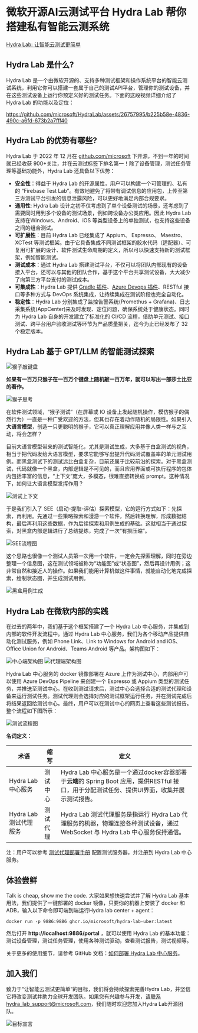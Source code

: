 # 微软开源AI云测试平台 Hydra Lab 帮你搭建私有智能云测系统

[Hydra Lab: 让智能云测试更简单](https://github.com/microsoft/HydraLab)

## Hydra Lab 是什么?

Hydra Lab 是一个由微软开源的、支持多种测试框架和操作系统平台的智能云测试系统，利用它你可以搭建一套属于自己的测试API平台，管理你的测试设备，并在这些测试设备上运行你预定义好的测试任务。下面的这段视频详细介绍了 Hydra Lab 的功能以及定位：

https://github.com/microsoft/HydraLab/assets/26757995/b225b58e-4836-490c-a6fd-673b2a7fff40

## Hydra Lab 的优势有哪些?

Hydra Lab 于 2022 年 12 月在 [github.com/microsoft](https://github.com/microsoft) 下开源，不到一年的时间就已经收获 900+关注，并在云测试标签下排名第一！除了设备管理，测试任务管理等基础功能外，Hydra Lab 还具备以下优势：

- **安全性**：得益于 Hydra Lab 的开源属性，用户可以构建一个可管理的、私有的 “Firebase Test Lab”。有效地避免了将带有调试信息的应用包，上传至第三方测试平台引发的信息泄露风险，可以更好地满足内部合规要求。
- **通用性**: Hydra Lab 设计之初不仅考虑到了单个设备测试的场景，还考虑到了需要同时用到多个设备的测试场景，例如跨设备办公类应用。因此 Hydra Lab 支持在Windows、Android、iOS 等类型设备上的单独测试，也支持这些设备之间的组合测试。
- **可扩展性**：目前 Hydra Lab 已经集成了 Appium、 Espresso、 Maestro、 XCTest 等测试框架。由于它具备集成不同测试框架的胶水代码（适配器）、可复用可扩展的设计、软件测试生命周期的定义，所以可以快速支持新的测试框架，例如智能测试。
- **测试成本**：通过 Hydra Lab 搭建测试平台，不仅可以将团队内部现有的设备接入平台，还可以与其他的团队合作，基于这个平台共享测试设备，大大减少了向第三方平台支付的测试成本。
- **可集成性**：Hydra Lab 提供 [Gradle 插件](https://github.com/microsoft/HydraLab/wiki/Trigger-a-test-task-run-in-the-Hydra-Lab-test-service)、[Azure Devops 插件](https://marketplace.visualstudio.com/items?itemName=MaXESteam.hydra-lab-alter)、RESTful 接口等多种方式与 DevOps 系统集成，让持续集成在测试阶段也完全自动化。
- **稳定性**：Hydra Lab 分别集成了监控告警系统(Promethus + Grafana)、日志采集系统(AppCenter)来及时发现、定位问题，确保系统处于健康状态。同时为 Hydra Lab 自身的开发建立了标准化的 CI/CD 流程，借助单元测试、接口测试、跨平台用户验收测试等环节为产品质量把关，迄今为止已经发布了 32 个稳定版本。

## Hydra Lab 基于 GPT/LLM 的智能测试探索

![猴子敲键盘](猴子敲键盘.jpg)

**如果有一百万只猴子在一百万个键盘上随机敲一百万年，就可以写出一部莎士比亚的著作。**

![猴子思考](猴子思考.jpg)

在软件测试领域，“猴子测试”（在屏幕或 IO 设备上发起随机操作，模仿猴子的偶然行为）一直是一种广受欢迎的方法，但其也存在着动作随机的局限性。如果引入**大语言模型**，创造一只更聪明的猴子，它可以真正理解应用并像人类一样与之互动，将会怎样？

目前大语言模型带来的测试智能化，尤其是测试生成，大多基于白盒测试的视角，相当于把代码发给大语言模型，要求它能够写出提升代码测试覆盖率的单元测试用例。而黑盒测试下的测试远比白盒复杂，目前还属于比较前沿的探索。对于黑盒测试，代码就像一个黑盒，内部逻辑是不可见的，而且应用界面或可执行程序的包体内包括丰富的信息，“上下文”庞大，多模态，很难直接转换成 prompt。这种情况下，如何让大语言模型发挥作用？

![测试上下文](测试上下文.jpg)

于是我们引入了 SEE（启动-提取-评估）探索模型，它的运行方式如下：先探索，再利用。先通过一些策略探索和漫游一个软件，然后转换理解，形成数据结构，最后再利用这些数据，作为后续探索和用例生成的基础。这就相当于通过探索，对黑盒内部逻辑进行了总结提炼，完成了一次“有损压缩”。

![SEE流程图](SEE流程图.jpg)

这个思路也很像一个测试人员第一次用一个软件，一定会先探索理解，同时在旁边整理一个信息图，这在测试领域被称为“功能图”或“状态图”，然后再设计用例；这非常自然和接近人的操作。如果我们能用计算机做这件事情，就能自动化地完成探索，绘制状态图，并生成测试用例。

![黑盒用例生成](黑盒用例生成.jpg)

## Hydra Lab 在微软内部的实践

在过去的两年中，我们基于这个框架搭建了一个 Hydra Lab 中心服务，并集成到内部的软件开发流程中。通过 Hydra Lab 中心服务，我们为各个移动产品提供自动化测试服务，例如 Phone Link、Link to Windows for Android and iOS、Office Union for Android、Teams Android 等产品。架构图如下：

![中心端架构图](中心端架构图.jpg)
![代理端架构图](代理端架构图.jpg)

Hydra Lab 中心服务的 docker 镜像部署在 Azure 上作为测试中心，内部用户可以使用 Azure DevOps Pipeline 来创建一个 Espresso 或 Appium 类型的测试任务，并推送至测试中心。在收到测试请求后，测试中心会选择合适的测试代理和设备来运行测试任务。测试代理则会选择对应的测试框架运行任务，并在测试完成后将结果返回给测试中心。最终，用户可以在测试中心的网页上查看这些测试报告。整个流程如下图所示：

![测试流程图](测试流程图.jpg)

**名词定义：**

| 术语 | 缩写 | 定义 |
|----|----|----|
|Hydra Lab 中心服务| 测试中心 | Hydra Lab 中心服务是一个通过docker容器部署于**云端**的 Spring Boot 应用，提供RESTful 接口，用于分配测试任务、提供UI界面，收集并展示测试报告。 |
|Hydra Lab 测试代理服务 | 测试代理 | Hydra Lab 测试代理服务是指运行 Hydra Lab 代理服务的机器，物理连接各种测试设备，通过 WebSocket 与 Hydra Lab 中心服务保持通信。 |

注：用户可以参考 [测试代理部署手册](https://github.com/microsoft/HydraLab/wiki/Test-agent-setup) 配置测试服务器，并注册到 Hydra Lab 中心服务。

## 体验尝鲜

Talk is cheap, show me the code. 大家如果想快速尝试并了解 Hydra Lab 基本用法，我们提供了一键部署的 docker 镜像，只要你的机器上安装了 docker 和 ADB，输入以下命令即可端到端运行Hydra lab center + agent：

```
docker run -p 9886:9886 ghcr.io/microsoft/hydra-lab-uber:latest
```

然后打开 **http://localhost:9886/portal** ，就可以使用 Hydra Lab 的基本功能：测试设备管理，测试任务管理，使用各种测试驱动，查看测试报告，测试视频等。

关于更多的使用细节，请参考 GitHub 文档：[如何部署 Hydra Lab 中心服务](https://github.com/microsoft/HydraLab/wiki/Deploy-Center-Docker-Container)。

## 加入我们

致力于“让智能云测试更简单”的目标，我们将会持续探索完善Hydra Lab，并坚信它将改变测试并助力全球开发团队。如果您有兴趣参与开发，请联系hydra_lab_support@microsoft.com，我们随时欢迎您加入Hydra Lab开源团队。

![目标宣言](目标宣言.jpg)
